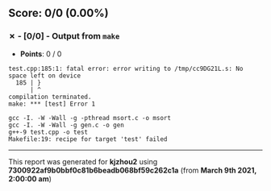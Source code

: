 


## Score: 0/0 (0.00%)


### ✗ - [0/0] - Output from `make`

- **Points**: 0 / 0

```
test.cpp:185:1: fatal error: error writing to /tmp/cc9DG21L.s: No space left on device
  185 | }
      | ^
compilation terminated.
make: *** [test] Error 1

```
```
gcc -I. -W -Wall -g -pthread msort.c -o msort
gcc -I. -W -Wall -g gen.c -o gen
g++-9 test.cpp -o test
Makefile:19: recipe for target 'test' failed

```


---

This report was generated for **kjzhou2** using **7300922af9b0bbf0c81b6beadb068bf59c262c1a** (from **March 9th 2021, 2:00:00 am**)
